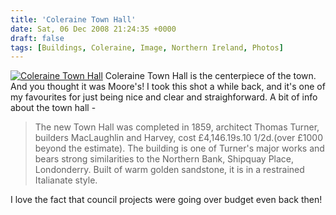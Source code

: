 ```yaml
---
title: 'Coleraine Town Hall'
date: Sat, 06 Dec 2008 21:24:35 +0000
draft: false
tags: [Buildings, Coleraine, Image, Northern Ireland, Photos]
---
```


[![Coleraine Town Hall](http://gerard.interwebworld.co.uk/files/2008/12/coleraine-town-hall.jpg)](http://gerard.interwebworld.co.uk/files/2008/12/coleraine-town-hall.jpg) Coleraine Town Hall is the centerpiece of the town. And you thought it was Moore's! I took this shot a while back, and it's one of my favourites for just being nice and clear and straighforward. A bit of info about the town hall -

> The new Town Hall was completed in 1859, architect Thomas Turner, builders MacLaughlin and Harvey, cost £4,146.19s.10 1/2d.(over £1000 beyond the estimate). The building is one of Turner's major works and bears strong similarities to the Northern Bank, Shipquay Place, Londonderry. Built of warm golden sandstone, it is in a restrained Italianate style.

I love the fact that council projects were going over budget even back then!